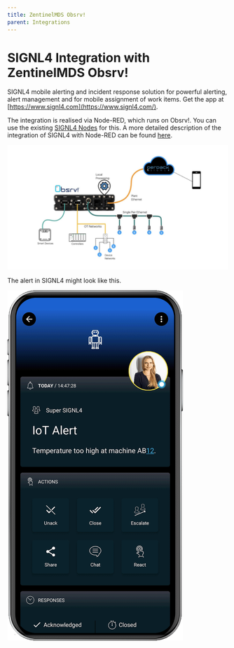 ```yaml
---
title: ZentinelMDS Obsrv!
parent: Integrations
---
```


# SIGNL4 Integration with ZentinelMDS Obsrv!

SIGNL4 mobile alerting and incident response solution for powerful alerting, alert management and for mobile assignment of work items. Get the app at [https://www.signl4.com](https://www.signl4.com/).

The integration is realised via Node-RED, which runs on Obsrv!. You can use the existing [SIGNL4 Nodes](https://flows.nodered.org/node/node-red-contrib-signl4) for this. A more detailed description of the integration of SIGNL4 with Node-RED can be found [here](https://www.signl4.com/?portfolio_item=node-red_mobile_alerting&noredirect=en_US).

![ZentinelMDS](ZentinelMDS.jpeg)

The alert in SIGNL4 might look like this.

![SIGNL4 Alert](signl4-iot.png)
